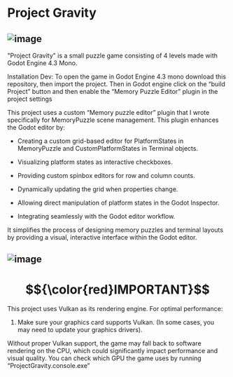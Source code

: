# Project Gravity
![image](https://github.com/user-attachments/assets/4c569bde-1d91-484d-b7d8-d2ce17d1b10b)
---

"Project Gravity" is a small puzzle game consisting of 4 levels made with Godot Engine 4.3 Mono. 

Installation Dev:
To open the game in Godot Engine 4.3 mono download this repository, then import the project. Then in Godot engine click on the “build Project” button and then enable the “Memory Puzzle Editor” plugin in the project settings

This project uses a custom “Memory puzzle editor” plugin that I wrote specifically for MemoryPuzzle scene management.
This plugin enhances the Godot editor by:

- Creating a custom grid-based editor for PlatformStates in MemoryPuzzle and CustomPlatformStates in Terminal objects.

- Visualizing platform states as interactive checkboxes.

- Providing custom spinbox editors for row and column counts.

- Dynamically updating the grid when properties change.

- Allowing direct manipulation of platform states in the Godot Inspector.

- Integrating seamlessly with the Godot editor workflow.

It simplifies the process of designing memory puzzles and terminal layouts by providing a visual, interactive interface within the Godot editor.

![image](https://github.com/user-attachments/assets/94861df8-f408-487e-abc9-5ff2f7379bd2)
---

# $${\color{red}IMPORTANT}$$

This project uses Vulkan as its rendering engine. For optimal performance:

1. Make sure your graphics card supports Vulkan. (In some cases, you may need to update your graphics drivers).

Without proper Vulkan support, the game may fall back to software rendering on the CPU, which could significantly impact performance and visual quality.
You can check which GPU the game uses by running “ProjectGravity.console.exe”

